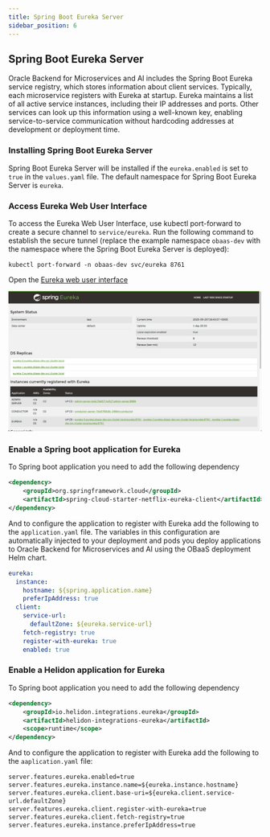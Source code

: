 ```yaml
---
title: Spring Boot Eureka Server
sidebar_position: 6
---
```

## Spring Boot Eureka Server

Oracle Backend for Microservices and AI includes the Spring Boot Eureka service registry, which stores information about client services. Typically, each microservice registers with Eureka at startup. Eureka maintains a list of all active service instances, including their IP addresses and ports. Other services can look up this information using a well-known key, enabling service-to-service communication without hardcoding addresses at development or deployment time.

### Installing Spring Boot Eureka Server

Spring Boot Eureka Server will be installed if the `eureka.enabled` is set to `true` in the `values.yaml` file. The default namespace for Spring Boot Eureka Server is `eureka`.

### Access Eureka Web User Interface

To access the Eureka Web User Interface, use kubectl port-forward to create a secure channel to `service/eureka`. Run the following command to establish the secure tunnel (replace the example namespace `obaas-dev` with the namespace where the Spring Boot Eureka Server is deployed):

```shell
kubectl port-forward -n obaas-dev svc/eureka 8761
```

Open the [Eureka web user interface](http://localhost:8761)

![Eureka Web User Interface](images/eureka-web.png)

### Enable a Spring boot application for Eureka

To Spring boot application you need to add the following dependency

```xml
<dependency>
    <groupId>org.springframework.cloud</groupId>
    <artifactId>spring-cloud-starter-netflix-eureka-client</artifactId>
</dependency>
```

And to configure the application to register with Eureka add the following to the `application.yaml` file. The variables in this configuration are automatically injected to your deployment and pods you deploy applications to Oracle Backend for Microservices and AI using the OBaaS deployment Helm chart.

```yaml
eureka:
  instance:
    hostname: ${spring.application.name}
    preferIpAddress: true
  client:
    service-url:
      defaultZone: ${eureka.service-url}
    fetch-registry: true
    register-with-eureka: true
    enabled: true
```

### Enable a Helidon application for Eureka

To Spring boot application you need to add the following dependency

```xml
<dependency>
    <groupId>io.helidon.integrations.eureka</groupId>
    <artifactId>helidon-integrations-eureka</artifactId>
    <scope>runtime</scope>
</dependency>
```

And to configure the application to register with Eureka add the following to the `aaplication.yaml` file:

```properties
server.features.eureka.enabled=true
server.features.eureka.instance.name=${eureka.instance.hostname}
server.features.eureka.client.base-uri=${eureka.client.service-url.defaultZone}
server.features.eureka.client.register-with-eureka=true
server.features.eureka.client.fetch-registry=true
server.features.eureka.instance.preferIpAddress=true
```
